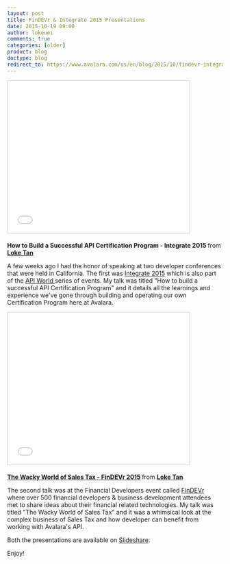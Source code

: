 ```yaml
---
layout: post
title: FinDEVr & Integrate 2015 Presentations
date: 2015-10-19 09:00
author: lokeuei
comments: true
categories: [older]
product: blog
doctype: blog
redirect_to: https://www.avalara.com/us/en/blog/2015/10/findevr-integrate-2015-presentations.html
---
```

<iframe style="border: 1px solid #CCC; border-width: 1px; margin-bottom: 5px; max-width: 100%;" src="//www.slideshare.net/slideshow/embed_code/key/CSNMpjQc5Ev5Yn" width="425" height="355" frameborder="0" marginwidth="0" marginheight="0" scrolling="no" allowfullscreen="allowfullscreen"> </iframe>

<strong> <a ref="//www.slideshare.net/lokeuei/how-to-build-a-successful-api-certification-program-integrate-2015">How to Build a Successful API Certification Program - Integrate 2015</a> </strong> from <strong><a href="//www.slideshare.net/lokeuei">Loke Tan</a></strong>

A few weeks ago I had the honor of speaking at two developer conferences that were held in California. The first was <a href="http://integratecon.com">Integrate 2015</a> which is also part of the <a href="http://apiworld.co">API World </a>series of events. My talk was titled "How to build a successful API Certification Program" and it details all the learnings and experience we've gone through building and operating our own Certification Program here at Avalara.

<iframe style="border: 1px solid #CCC; border-width: 1px; margin-bottom: 5px; max-width: 100%;" src="//www.slideshare.net/slideshow/embed_code/key/p7uzgolAQyYR5V" width="425" height="355" frameborder="0" marginwidth="0" marginheight="0" scrolling="no" allowfullscreen="allowfullscreen"> </iframe>

<strong> <a href="//www.slideshare.net/lokeuei/the-wacky-world-of-sales-tax-findevr-2015">The Wacky World of Sales Tax - FinDEVr 2015</a> </strong> from <strong><a href="//www.slideshare.net/lokeuei">Loke Tan</a></strong>

The second talk was at the Financial Developers event called <a href="http://findevr.com">FinDEVr</a> where over 500 financial developers &amp; business development attendees met to share ideas about their financial related technologies. My talk was titled "The Wacky World of Sales Tax" and it was a whimsical look at the complex business of Sales Tax and how developer can benefit from working with Avalara's API.

Both the presentations are available on <a href="http://www.slideshare.net/lokeuei">Slideshare</a>.

Enjoy!
